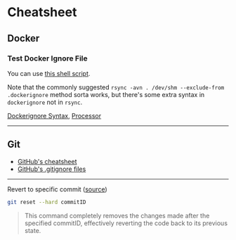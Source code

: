 # Cheatsheet

## Docker

### Test Docker Ignore File

You can use [this shell script](https://gist.github.com/sgdan/1cc6a8becc023d3b9b2c7b9dd379f102).

Note that the commonly suggested `rsync -avn . /dev/shm --exclude-from .dockerignore` method sorta works, but there's some extra syntax in `dockerignore` not in `rsync`.

[Dockerignore Syntax](https://docs.docker.com/build/building/context/#syntax), [Processor](https://github.com/jayjansheski/codebook/edit/main/cheatsheet.md)

---

## Git

- [GitHub's cheatsheet](https://training.github.com/downloads/github-git-cheat-sheet/)
- [GitHub's .gitignore files](https://github.com/github/gitignore)

---

Revert to specific commit ([source](https://stackoverflow.com/questions/4372435/how-can-i-rollback-a-git-repository-to-a-specific-commit))
```sh
git reset --hard commitID
```
> This command completely removes the changes made after the specified commitID, effectively reverting the code back to its previous state.

